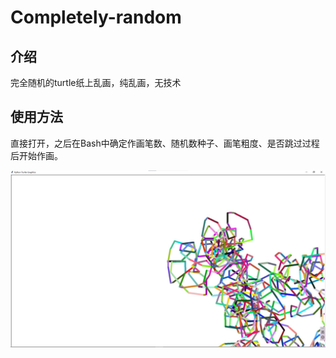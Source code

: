 # Completely-random
## 介绍

完全随机的turtle纸上乱画，纯乱画，无技术

## 使用方法

直接打开，之后在Bash中确定作画笔数、随机数种子、画笔粗度、是否跳过过程后开始作画。

![我是图片 我是图片 我是图片](readmeAsste\test.jpg)



